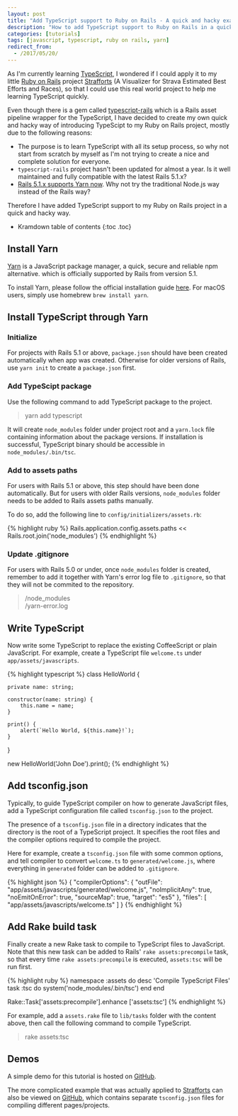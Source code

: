 ```yaml
---
layout: post
title: "Add TypeScript support to Ruby on Rails - A quick and hacky example"
description: "How to add TypeScript support to Ruby on Rails in a quick and hacky way."
categories: [tutorials]
tags: [javascript, typescript, ruby on rails, yarn]
redirect_from:
  - /2017/05/20/
---
```

As I'm currently learning [TypeScript][TypeScript],
I wondered if I could apply it to my little [Ruby on Rails][Ruby on Rails] project [Strafforts][Strafforts]
(A Visualizer for Strava Estimated Best Efforts and Races),
so that I could use this real world project to help me learning TypeScript quickly.

Even though there is a gem called [typescript-rails][typescript-rails]
which is a Rails asset pipeline wrapper for the TypeScript,
I have decided to create my own quick and hacky way of introducing TypeScipt to my Ruby on Rails project,
mostly due to the following reasons:

- The purpose is to learn TypeScript with all its setup process, so why not start from scratch by myself
as I'm not trying to create a nice and complete solution for everyone.
- `typescript-rails` project hasn't been updated for almost a year.
Is it well maintained and fully compatible with the latest Rails 5.1.x?
- [Rails 5.1.x supports Yarn now][Rails 5-1 Release].
Why not try the traditional Node.js way instead of the Rails way?

Therefore I have added TypeScript support to my Ruby on Rails project in a quick and hacky way.

* Kramdown table of contents
{:toc .toc}

## Install Yarn

[Yarn][Yarn] is a JavaScript package manager, a quick, secure and reliable npm alternative.
which is officially supported by Rails from version 5.1.

To install Yarn, please follow the official installation guide [here][Yarn Installation].
For macOS users, simply use homebrew `brew install yarn`.

## Install TypeScript through Yarn

### Initialize

For projects with Rails 5.1 or above,
`package.json` should have been created automatically when app was created.
Otherwise for older versions of Rails, use `yarn init` to create a `package.json` first.

### Add TypeScipt package

Use the following command to add TypeScript package to the project.

> yarn add typescript

It will create `node_modules` folder under project root
and a `yarn.lock` file containing information about the package versions.
If installation is successful, TypeScript binary should be accessible in `node_modules/.bin/tsc`.

### Add to assets paths

For users with Rails 5.1 or above, this step should have been done automatically.
But for users with older Rails versions, `node_modules` folder needs to be added to Rails assets paths manually.

To do so, add the following line to `config/initializers/assets.rb`:

{% highlight ruby %}
Rails.application.config.assets.paths << Rails.root.join('node_modules')
{% endhighlight %}

### Update .gitignore

For users with Rails 5.0 or under, once `node_modules` folder is created,
remember to add it together with Yarn's error log file to `.gitignore`,
so that they will not be commited to the repository.

> /node_modules<br />
> /yarn-error.log

## Write TypeScript

Now write some TypeScript to replace the existing CoffeeScript or plain JavaScript.
For example, create a TypeScript file `welcome.ts` under `app/assets/javascripts`.

{% highlight typescript %}
class HelloWorld {

    private name: string;

    constructor(name: string) {
        this.name = name;
    }

    print() {
        alert(`Hello World, ${this.name}!`);
    }
}

new HelloWorld('John Doe').print();
{% endhighlight %}

## Add tsconfig.json

Typically, to guide TypeScript compiler on how to generate JavaScript files,
add a TypeScript configuration file called `tsconfig.json` to the project.

The presence of a `tsconfig.json` file in a directory indicates that the directory is the root of a TypeScript project.
It specifies the root files and the compiler options required to compile the project.

Here for example, create a `tsconfig.json` file with some common options,
and tell compiler to convert `welcome.ts` to `generated/welcome.js`,
where everything in `generated` folder can be added to `.gitignore`.

{% highlight json %}
{
  "compilerOptions": {
      "outFile": "app/assets/javascripts/generated/welcome.js",
      "noImplicitAny": true,
      "noEmitOnError": true,
      "sourceMap": true,
      "target": "es5"
  },
  "files": [
      "app/assets/javascripts/welcome.ts"
  ]
}
{% endhighlight %}

## Add Rake build task

Finally create a new Rake task to compile to TypeScript files to JavaScript.
Note that this new task can be added to Rails' `rake assets:precompile` task,
so that every time `rake assets:precompile` is executed, `assets:tsc` will be run first.

{% highlight ruby %}
namespace :assets do
  desc 'Compile TypeScript Files'
  task :tsc do
    system('node_modules/.bin/tsc')
  end
end

Rake::Task['assets:precompile'].enhance ['assets:tsc']
{% endhighlight %}

For example, add a `assets.rake` file to `lib/tasks` folder with the content above,
then call the following command to compile TypeScript.

> rake assets:tsc

## Demos

A simple demo for this tutorial is hosted on [GitHub][Demo on GitHub].

The more complicated example that was actually applied to [Strafforts][Strafforts]
can also be viewed on [GitHub][Strafforts Source Code],
which contains separate `tsconfig.json` files for compiling different pages/projects.

[TypeScript]: https://www.typescriptlang.org/
[Ruby on Rails]: http://rubyonrails.org/
[Strafforts]: http://www.strafforts.com/
[typescript-rails]: https://github.com/typescript-ruby/typescript-rails
[Rails 5-1 Release]: http://weblog.rubyonrails.org/2017/4/27/Rails-5-1-final/
[Yarn]: https://yarnpkg.com/lang/en/
[Yarn Installation]: https://yarnpkg.com/en/docs/install
[Demo on GitHub]: https://github.com/yizeng/Demo-TypeScript-Support-to-Ruby-on-Rails
[Strafforts Source Code]: https://github.com/yizeng/strafforts
